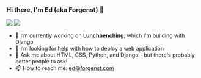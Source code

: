 ### Hi there, I'm Ed (aka Forgenst) 👋

<!--
**forgenst/forgenst** is a ✨ _special_ ✨ repository because its `README.md` (this file) appears on your GitHub profile.

Here are some ideas to get you started: -->

![](https://ghstats.forgenst.com/api?username=forgenst&show_icons=true&count_private=true&theme=nord)
![](https://ghstats.forgenst.com/api/top-langs/?username=forgenst&layout=compact&theme=nord)

- 🔭 I’m currently working on [**Lunchbenching**](https://github.com/lunchbenching), which I'm building with Django
- 🤔 I’m looking for help with how to deploy a web application
- 💬 Ask me about HTML, CSS, Python, and Django - but there's probably better people to ask!
- 📫 How to reach me: [ed@forgenst.com](mailto:ed@forgenst.com)
